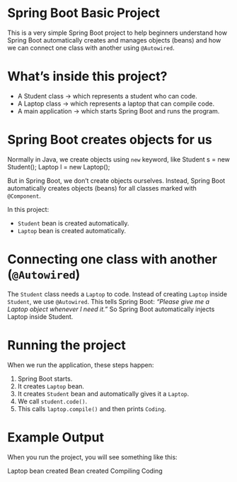 
# Spring Boot Basic Project
This is a very simple Spring Boot project to help beginners understand how Spring Boot automatically creates and manages objects (beans) and how we can connect one class with another using `@Autowired`.

# What’s inside this project?
* A Student class → which represents a student who can code.
* A Laptop class → which represents a laptop that can compile code.
* A main application → which starts Spring Boot and runs the program.
  
#  Spring Boot creates objects for us

Normally in Java, we create objects using `new` keyword, like
Student s = new Student();
Laptop l = new Laptop();

But in Spring Boot, we don’t create objects ourselves.
Instead, Spring Boot automatically creates objects (beans) for all classes marked with `@Component`.

In this project:

* `Student` bean is created automatically.
* `Laptop` bean is created automatically.

# Connecting one class with another (`@Autowired`)

The `Student` class needs a `Laptop` to code.
Instead of creating `Laptop` inside `Student`, we use `@Autowired`.
This tells Spring Boot:
*“Please give me a Laptop object whenever I need it.”*
So Spring Boot automatically injects Laptop inside Student.

#  Running the project
When we run the application, these steps happen:
1. Spring Boot starts.
2. It creates `Laptop` bean.
3. It creates `Student` bean and automatically gives it a `Laptop`.
4. We call `student.code()`.
5. This calls `laptop.compile()` and then prints `Coding`.
   
# Example Output

When you run the project, you will see something like this:

Laptop bean created
Bean created
Compiling
Coding

